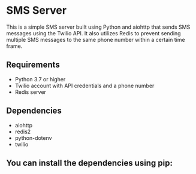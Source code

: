 # SMS Server
This is a simple SMS server built using Python and aiohttp that sends SMS messages using the Twilio API. It also utilizes Redis to prevent sending multiple SMS messages to the same phone number within a certain time frame.

## Requirements
* Python 3.7 or higher
* Twilio account with API credentials and a phone number
* Redis server
## Dependencies
* aiohttp
* redis2
* python-dotenv
* twilio

## You can install the dependencies using pip:
